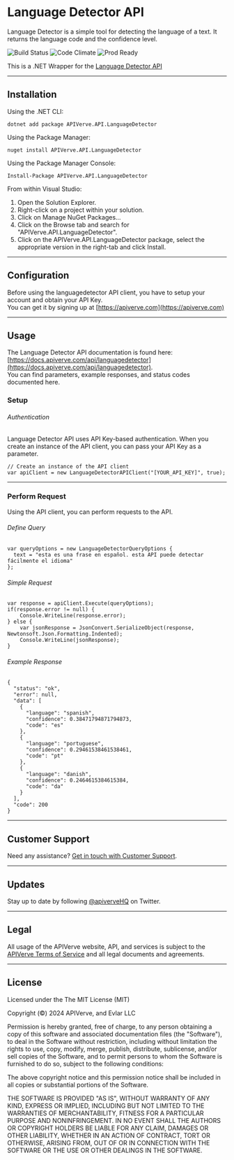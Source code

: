 Language Detector API
============

Language Detector is a simple tool for detecting the language of a text. It returns the language code and the confidence level.

![Build Status](https://img.shields.io/badge/build-passing-green)
![Code Climate](https://img.shields.io/badge/maintainability-B-purple)
![Prod Ready](https://img.shields.io/badge/production-ready-blue)

This is a .NET Wrapper for the [Language Detector API](https://apiverve.com/marketplace/api/languagedetector)

---

## Installation

Using the .NET CLI:
```
dotnet add package APIVerve.API.LanguageDetector
```

Using the Package Manager:
```
nuget install APIVerve.API.LanguageDetector
```

Using the Package Manager Console:
```
Install-Package APIVerve.API.LanguageDetector
```

From within Visual Studio:

1. Open the Solution Explorer.
2. Right-click on a project within your solution.
3. Click on Manage NuGet Packages...
4. Click on the Browse tab and search for "APIVerve.API.LanguageDetector".
5. Click on the APIVerve.API.LanguageDetector package, select the appropriate version in the right-tab and click Install.


---

## Configuration

Before using the languagedetector API client, you have to setup your account and obtain your API Key.  
You can get it by signing up at [https://apiverve.com](https://apiverve.com)

---

## Usage

The Language Detector API documentation is found here: [https://docs.apiverve.com/api/languagedetector](https://docs.apiverve.com/api/languagedetector).  
You can find parameters, example responses, and status codes documented here.

### Setup

###### Authentication
Language Detector API uses API Key-based authentication. When you create an instance of the API client, you can pass your API Key as a parameter.

```
// Create an instance of the API client
var apiClient = new LanguageDetectorAPIClient("[YOUR_API_KEY]", true);
```

---


### Perform Request
Using the API client, you can perform requests to the API.

###### Define Query

```
var queryOptions = new LanguageDetectorQueryOptions {
  text = "esta es una frase en español. esta API puede detectar fácilmente el idioma"
};
```

###### Simple Request

```
var response = apiClient.Execute(queryOptions);
if(response.error != null) {
	Console.WriteLine(response.error);
} else {
    var jsonResponse = JsonConvert.SerializeObject(response, Newtonsoft.Json.Formatting.Indented);
    Console.WriteLine(jsonResponse);
}
```

###### Example Response

```
{
  "status": "ok",
  "error": null,
  "data": [
    {
      "language": "spanish",
      "confidence": 0.38471794871794873,
      "code": "es"
    },
    {
      "language": "portuguese",
      "confidence": 0.29461538461538461,
      "code": "pt"
    },
    {
      "language": "danish",
      "confidence": 0.2464615384615384,
      "code": "da"
    }
  ],
  "code": 200
}
```

---

## Customer Support

Need any assistance? [Get in touch with Customer Support](https://apiverve.com/contact).

---

## Updates
Stay up to date by following [@apiverveHQ](https://twitter.com/apiverveHQ) on Twitter.

---

## Legal

All usage of the APIVerve website, API, and services is subject to the [APIVerve Terms of Service](https://apiverve.com/terms) and all legal documents and agreements.

---

## License
Licensed under the The MIT License (MIT)

Copyright (&copy;) 2024 APIVerve, and Evlar LLC

Permission is hereby granted, free of charge, to any person obtaining a copy of this software and associated documentation files (the "Software"), to deal in the Software without restriction, including without limitation the rights to use, copy, modify, merge, publish, distribute, sublicense, and/or sell copies of the Software, and to permit persons to whom the Software is furnished to do so, subject to the following conditions:

The above copyright notice and this permission notice shall be included in all copies or substantial portions of the Software.

THE SOFTWARE IS PROVIDED "AS IS", WITHOUT WARRANTY OF ANY KIND, EXPRESS OR IMPLIED, INCLUDING BUT NOT LIMITED TO THE WARRANTIES OF MERCHANTABILITY, FITNESS FOR A PARTICULAR PURPOSE AND NONINFRINGEMENT. IN NO EVENT SHALL THE AUTHORS OR COPYRIGHT HOLDERS BE LIABLE FOR ANY CLAIM, DAMAGES OR OTHER LIABILITY, WHETHER IN AN ACTION OF CONTRACT, TORT OR OTHERWISE, ARISING FROM, OUT OF OR IN CONNECTION WITH THE SOFTWARE OR THE USE OR OTHER DEALINGS IN THE SOFTWARE.